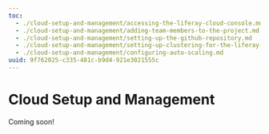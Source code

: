 ```yaml
---
toc:
  - ./cloud-setup-and-management/accessing-the-liferay-cloud-console.md
  - ./cloud-setup-and-management/adding-team-members-to-the-project.md
  - ./cloud-setup-and-management/setting-up-the-github-repository.md
  - ./cloud-setup-and-management/setting-up-clustering-for-the-liferay-service.md
  - ./cloud-setup-and-management/configuring-auto-scaling.md
uuid: 9f762025-c335-481c-b9d4-921e3021555c
---
```

# Cloud Setup and Management

Coming soon!
